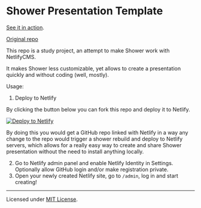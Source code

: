 # Shower Presentation Template
[See it in action](http://shwr.me/).

[Original repo](https://github.com/shower/shower)

This repo is a study project, an attempt to make Shower work with NetlifyCMS.

It makes Shower less customizable, yet allows to create a presentation quickly and without coding (well, mostly).

Usage:

1. Deploy to Netlify

By clicking the button below you can fork this repo and deploy it to Netlify.

[![Deploy to Netlify](https://www.netlify.com/img/deploy/button.svg)](https://app.netlify.com/start/deploy?repository=https://github.com/shower/shower)

 By doing this you would get a GitHub repo linked with Netlify in a way any change to the repo would trigger a shower rebuild and deploy to Netlify servers, which allows for a really easy way to create and share Shower presentation without the need to install anything locally.

2. Go to Netlify admin panel and enable Netlify Identity in Settings. Optionally allow GitHub login and/or make registration private.
3. Open your newly created Netlify site, go to `/admin`, log in and start creating!

---
Licensed under [MIT License](LICENSE.md).
